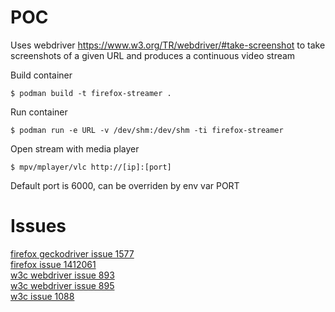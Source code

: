 # POC

Uses webdriver https://www.w3.org/TR/webdriver/#take-screenshot to take screenshots of a given URL
and produces a continuous video stream


Build container
```
$ podman build -t firefox-streamer .
```

Run container
```
$ podman run -e URL -v /dev/shm:/dev/shm -ti firefox-streamer
```

Open stream with media player
```
$ mpv/mplayer/vlc http://[ip]:[port]
```
Default port is 6000, can be overriden by env var PORT

# Issues
[firefox geckodriver issue 1577](https://github.com/mozilla/geckodriver/issues/1577)  
[firefox issue 1412061](https://bugzilla.mozilla.org/show_bug.cgi?id=1412061)  
[w3c webdriver issue 893](https://github.com/w3c/webdriver/issues/893)  
[w3c webdriver issue 895](https://github.com/w3c/webdriver/issues/895)  
[w3c issue 1088](https://github.com/w3c/csswg-drafts/issues/1088)  

